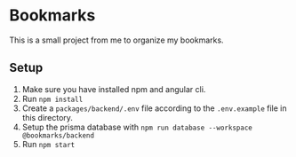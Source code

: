 # Bookmarks

This is a small project from me to organize my bookmarks.

## Setup

1. Make sure you have installed npm and angular cli.
2. Run `npm install`
3. Create a `packages/backend/.env` file according to the `.env.example` file in this directory.
4. Setup the prisma database with `npm run database --workspace @bookmarks/backend`
5. Run `npm start`
